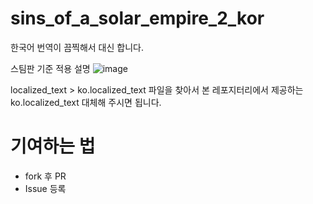 # sins_of_a_solar_empire_2_kor
한국어 번역이 끔찍해서 대신 합니다.

스팀판 기준 적용 설명
![image](https://github.com/user-attachments/assets/734dd2a1-2c38-4a48-a048-698ae3100ef0)

localized_text > ko.localized_text 파일을 찾아서 본 레포지터리에서 제공하는 ko.localized_text 대체해 주시면 됩니다.

# 기여하는 법
- fork 후 PR
- Issue 등록
